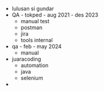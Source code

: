 - lulusan si gundar
- QA - tokped - aug 2021 - des 2023
	- manual test
	- postman
	- jira
	- tools internal
- qa - feb - may 2024
	- manual
- juaracoding
	- automation
	- java
	- selenium
- 